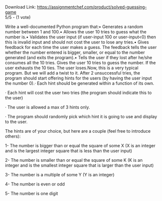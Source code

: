 Download Link: https://assignmentchef.com/product/solved-guessing-game
<br>
5/5 - (1 vote)

Write a well-documented Python program that:• Generates a random number between 1 and 100.• Allows the user 10 tries to guess what the number is.• Validates the user input (if user-input 100 or user-input&lt;0) then this is invalid input and should not cost the user to lose any tries.• Gives feedback for each time the user makes a guess. The feedback tells the user whether the number entered is bigger, smaller, or equal to the number generated (and exits the program).• Tells the user if they lost after he/she consumes all the 10 tries. Gives the user 10 tries to guess the number. If the user exhausts the 10 ties. The user loses.Now, this is a very typical program. But we will add a twist to it. After 2 unsuccessful tries, the program should start offering hints for the users (by having the user input the number 0).·      Each hint should be generated within a function of its own.



·      Each hint will cost the user two tries (the program should indicate this to the user)

·      The user is allowed a max of 3 hints only.

·      The program should randomly pick which hint it is going to use and display to the user.

The hints are of your choice, but here are a couple (feel free to introduce others):

1-         The number is bigger than or equal the square of some X (X is an integer and is the largest integer square that is less than the user input)

2-     The number is smaller than or equal the square of some K (K is an integer and is the smallest integer square that is larger than the user input)

3-      The number is a multiple of some Y (Y is an integer)

4-      The number is even or odd

5-      The number is one digit